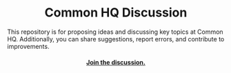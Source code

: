 <p align="center"><h1 align="center">Common HQ Discussion</h1></p>

This repository is for proposing ideas and discussing key topics at Common HQ. Additionally, you can share suggestions, report errors, and contribute to improvements.

<p align="center"><h4 align="center"><a align="center" href="https://github.com/orgs/common-hq/discussions">Join the discussion.</h4></p>

